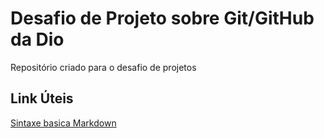 #  Desafio de Projeto sobre Git/GitHub da Dio
Repositório criado para o desafio de projetos


## Link Úteis
[Sintaxe basica Markdown](https://www.markdownguide.org/getting-started/)
